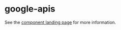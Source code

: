 google-apis
===========

See the [component landing page](http://googlewebcomponents.github.io/google-apis) for more information.
